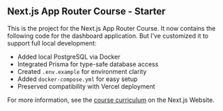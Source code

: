 ## Next.js App Router Course - Starter

This is the project for the Next.js App Router Course. It now contains the following code for the dashboard application.
But I’ve customized it to support full local development:

- Added local PostgreSQL via Docker
- Integrated Prisma for type-safe database access
- Created `.env.example` for environment clarity
- Added `docker-compose.yml` for easy setup
- Preserved compatibility with Vercel deployment

For more information, see the [course curriculum](https://nextjs.org/learn) on the Next.js Website.
